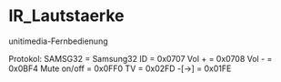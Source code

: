 # IR_Lautstaerke
unitimedia-Fernbedienung 

Protokol: SAMSG32 = Samsung32
ID          = 0x0707
Vol +       = 0x0708
Vol -       = 0x0BF4
Mute on/off = 0x0FF0
TV          = 0x02FD
-[->]       = 0x01FE
